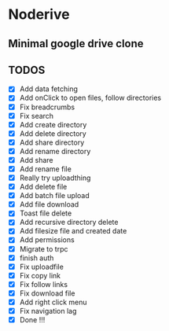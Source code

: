 # Noderive
Minimal google drive clone
---

## TODOS
- [x] Add data fetching
- [x] Add onClick to open files, follow directories
- [x] Fix breadcrumbs
- [x] Fix search
- [x] Add create directory
- [x] Add delete directory
- [x] Add share directory
- [x] Add rename directory
- [x] Add share
- [x] Add rename file
- [x] Really try uploadthing
- [x] Add delete file
- [x] Add batch file upload
- [x] Add file download
- [x] Toast file delete
- [x] Add recursive directory delete
- [x] Add filesize file and created date
- [x] Add permissions
- [x] Migrate to trpc
- [x] finish auth
- [x] Fix uploadfile
- [x] Fix copy link
- [x] Fix follow links
- [x] Fix download file
- [x] Add right click menu
- [x] Fix navigation lag
- [x] Done !!!
